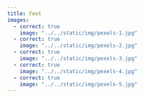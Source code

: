 ```yaml
---
title: Feet
images:
  - correct: true
    image: "../../static/img/pexels-1.jpg"
  - correct: true
    image: "../../static/img/pexels-2.jpg"
  - correct: true
    image: "../../static/img/pexels-3.jpg"
  - correct: true
    image: "../../static/img/pexels-4.jpg"
  - correct: true
    image: "../../static/img/pexels-5.jpg"
---
```

